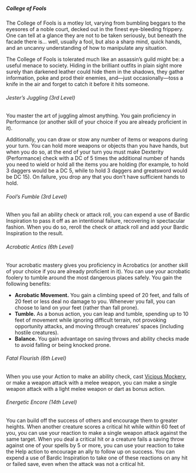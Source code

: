 ##### College of Fools

The College of Fools is a motley lot, varying from bumbling beggars to the eyesores of a noble court, decked out in the finest eye-bleeding frippery.
One can tell at a glance they are not to be taken seriously, but beneath the facade there is...
well, usually a fool, but also a sharp mind, quick hands, and an uncanny understanding of how to manipulate any situation.

The College of Fools is tolerated much like an assassin’s guild might be:
a useful menace to society. Hiding in the brilliant outfits in plain sight more surely than darkened leather could hide them in the shadows, they gather information, poke and prod their enemies, and—just occasionally—toss a knife in the air and forget to catch it before it hits someone.

###### Jester’s Juggling (3rd Level)

You master the art of juggling almost anything.
You gain proficiency in Performance (or another skill of your choice if you are already proficient in it).

Additionally, you can draw or stow any number of items or weapons during your turn.
You can hold more weapons or objects than you have hands, but when you do so, at the end of your turn you must make Dexterity (Performance) check with a DC of 5 times the additional number of hands you need to wield or hold all the items you are holding (for example, to hold 3 daggers would be a DC 5, while to hold 3 daggers and greatsword would be DC 15).
On failure, you drop any that you don’t have sufficient hands to hold.

###### Fool’s Fumble (3rd Level)

When you fail an ability check or attack roll, you can expend a use of Bardic Inspiration to pass it off as an intentional failure, recovering in spectacular fashion.
When you do so, reroll the check or attack roll and add your Bardic Inspiration to the result.

###### Acrobatic Antics (6th Level)

Your acrobatic mastery gives you proficiency in Acrobatics (or another skill of your choice if you are already proficient in it).
You can use your acrobatic foolery to tumble around the most dangerous places safely.
You gain the following benefits:

- **Acrobatic Movement.**
  You gain a climbing speed of 20 feet, and falls of 20 feet or less deal no damage to you.
  Whenever you fall, you can choose to land on your feet (rather than fall prone).
- **Tumble.**
  As a bonus action, you can leap and tumble, spending up to 10 feet of movement while ignoring difficult terrain, not provoking opportunity attacks, and moving through creatures’ spaces (including hostile creatures).
- **Balance.**
  You gain advantage on saving throws and ability checks made to avoid falling or being knocked prone.

###### Fatal Flourish (6th Level)

When you use your Action to make an ability check, cast [Vicious Mockery](#Vicious_Mockery_vicious_mockery), or make a weapon attack with a melee weapon, you can make a single weapon attack with a light melee weapon or dart as bonus action.

###### Energetic Encore (14th Level)

You can build off the success of others and encourage them to greater heights.
When another creature scores a critical hit while within 60 feet of you, you can use your reaction to make a single weapon attack against the same target.
When you deal a critical hit or a creature fails a saving throw against one of your spells by 5 or more, you can use your reaction to take the Help action to encourage an ally to follow up on success.
You can expend a use of Bardic Inspiration to take one of these reactions on any hit or failed save, even when the attack was not a critical hit.

